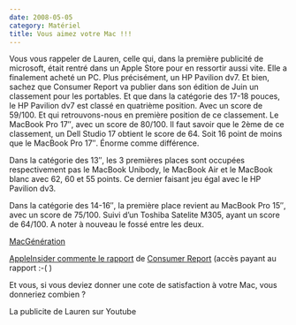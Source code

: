 ```yaml
---
date: 2008-05-05
category: Matériel
title: Vous aimez votre Mac !!!
---
```


Vous vous rappeler de Lauren, celle qui, dans la première publicité de microsoft, était rentré dans un Apple Store pour en ressortir aussi vite. Elle a finalement acheté un PC. Plus précisément, un HP Pavilion dv7. Et bien, sachez que Consumer Report va publier dans son édition de Juin un classement pour les portables. Et que dans la catégorie des 17-18 pouces, le HP Pavilion dv7 est classé en quatrième position. Avec un score de 59/100. Et qui retrouvons-nous en première position de ce classement. Le MacBook Pro 17″, avec un score de 80/100. Il faut savoir que le 2ème de ce classement, un Dell Studio 17 obtient le score de 64. Soit 16 point de moins que le MacBook Pro 17″. Énorme comme différence.

Dans la catégorie des 13″, les 3 premières places sont occupées respectivement pas le MacBook Unibody, le MacBook Air et le MacBook blanc avec 62, 60 et 55 points. Ce dernier faisant jeu égal avec le HP Pavilion dv3.

Dans la catégorie des 14-16″, la première place revient au MacBook Pro 15″, avec un score de 75/100. Suivi d’un Toshiba Satelite M305, ayant un score de 64/100. A noter à nouveau le fossé entre les deux.

[MacGénération][MacG]

[AppleInsider commente le rapport][AI]
de [Consumer Report][CR] (accès payant au rapport :-( )

Et vous, si vous deviez donner une cote de satisfaction à votre Mac, vous donneriez combien ?

La publicite de Lauren sur Youtube

[MacG]: https://web.archive.org/web/20160831153510/http://www.macgeneration.com/news/voir/134792/les-portables-apple-distingues-par-consumer-reports
[AI]: https://web.archive.org/web/20160831153510/http://www.appleinsider.com/articles/09/05/04/macbooks_sweep_latest_consumer_reports_scores.html
[CR]: https://web.archive.org/web/20160831153510/http://www.consumerreports.org/cro/electronics-computers/computers-internet/computers/laptop-ratings/ratings-overview.htm
